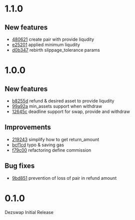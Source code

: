 # 1.1.0

## New features
* [480621](https://github.com/dezswap/dezswap-contracts/pull/15/commits/4806214c4662af18c93af3e80b83755e51e538d8) create pair with provide liqudity
* [e25201](https://github.com/dezswap/dezswap-contracts/pull/15/commits/e25201fb41ec31091e9db2e1de2380bf1919e336) applied minimum liqudity
* [d0b347](https://github.com/dezswap/dezswap-contracts/pull/15/commits/d0b347fce24a9f1bfbdc24a225282965c0e75e3b) rebirth slippage_tolerance params

# 1.0.0

## New features
* [b8255d](https://github.com/dezswap/dezswap-contracts/pull/11/commits/b8255d24179c075634b2c3fb7467162a8b9270ce) refund & desired asset to provide liqudity
* [99a92a](https://github.com/dezswap/dezswap-contracts/pull/11/commits/99a92a17b88e13e9f63afcb764d2d1870091e354) min_assets support when withdraw
* [12645c](https://github.com/dezswap/dezswap-contracts/pull/11/commits/12645cb66dc1ad4249ab4bc52296d7f5f1c4efca) deadline support for swap, provide and withdraw

## Improvements
* [219243](https://github.com/dezswap/dezswap-contracts/pull/11/commits/219243e1c1458dbfc4e17cfcfbee970ec4bc7f28) simplify how to get return_amount
* [bcf1cd](https://github.com/dezswap/dezswap-contracts/pull/11/commits/bcf1cdaabd7be16ff4c7800c65cccd7b6839c265) typo & saving gas
* [f79c00](https://github.com/dezswap/dezswap-contracts/pull/11/commits/f79c00738bcea93f1b053c06f3b4338864825eb1) refactoring define commission 

## Bug fixes
* [9bd851](https://github.com/dezswap/dezswap-contracts/pull/11/commits/9bd8516fcfbb8dc462814117c3461203095f6582) prevention of loss of pair in refund amount

# 0.1.0

Dezswap Initial Release
